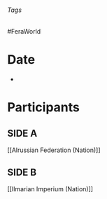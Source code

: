 ###### Tags

#FeraWorld

# Date
- 

# Participants
## SIDE A
[[Alrussian Federation (Nation)]]
## SIDE B
[[Ilmarian Imperium (Nation)]]